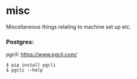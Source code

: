 # misc
Miscellaneous things relating to machine set up etc.


### Postgres:
*pgcli*: https://www.pgcli.com/

```
$ pip install pgcli
$ pgcli --help
```

